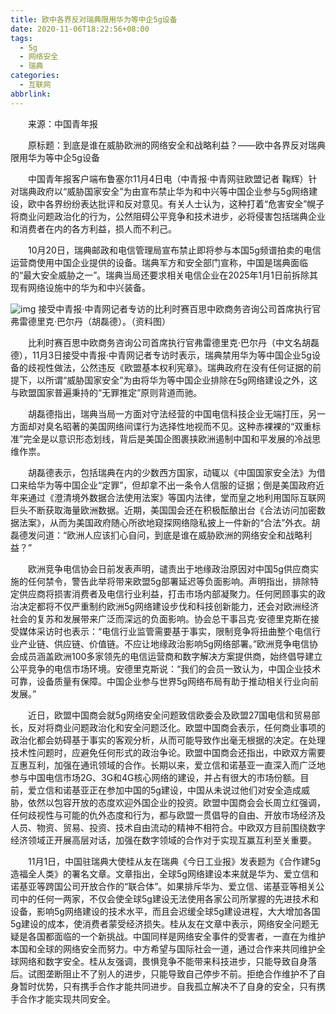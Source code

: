 ```yaml
---
title: 欧中各界反对瑞典限用华为等中企5g设备
date: 2020-11-06T18:22:56+08:00
tags:
  - 5g
  - 网络安全
  - 瑞典
categories:
  - 互联网
abbrlink:
---
```


　　来源：中国青年报

　　原标题：到底是谁在威胁欧洲的网络安全和战略利益？——欧中各界反对瑞典限用华为等中企5g设备

　　中国青年报客户端布鲁塞尔11月4日电（中青报·中青网驻欧盟记者 鞠辉）针对瑞典政府以“威胁国家安全”为由宣布禁止华为和中兴等中国企业参与5g网络建设，欧中各界纷纷表达批评和反对意见。有关人士认为，这种打着“危害安全”幌子将商业问题政治化的行为，公然阻碍公平竞争和技术进步，必将侵害包括瑞典企业和消费者在内的各方利益，损人而不利己。

　　10月20日，瑞典邮政和电信管理局宣布禁止即将参与本国5g频谱拍卖的电信运营商使用中国企业提供的设备。瑞典军方和安全部门宣称，中国是瑞典面临的“最大安全威胁之一”。瑞典当局还要求相关电信企业在2025年1月1日前拆除其现有网络设施中的华为和中兴装备。

![img](https://cdn.jsdelivr.net/gh/yakeing/Documentation@main/Hexo/images/2cd4-kcieywa3266458.jpg)
接受中青报·中青网记者专访的比利时赛百思中欧商务咨询公司首席执行官弗雷德里克·巴尔丹（胡磊德）。（资料图）

　　比利时赛百思中欧商务咨询公司首席执行官弗雷德里克·巴尔丹（中文名胡磊德），11月3日接受中青报·中青网记者专访时表示，瑞典禁用华为等中国企业5g设备的歧视性做法，公然违反《欧盟基本权利宪章》。瑞典政府在没有任何证据的前提下，以所谓“威胁国家安全”为由将华为等中国企业排除在5g网络建设之外，这与欧盟国家普遍秉持的“无罪推定”原则背道而驰。

　　胡磊德指出，瑞典当局一方面对守法经营的中国电信科技企业无端打压，另一方面却对臭名昭著的美国网络间谍行为选择性地视而不见。这种赤裸裸的“双重标准”完全是以意识形态划线，背后是美国企图裹挟欧洲遏制中国和平发展的冷战思维作祟。

　　胡磊德表示，包括瑞典在内的少数西方国家，动辄以《中国国家安全法》为借口来给华为等中国企业“定罪”，但却拿不出一条令人信服的证据；倒是美国政府近年来通过《澄清境外数据合法使用法案》等国内法律，堂而皇之地利用国际互联网巨头不断获取海量欧洲数据。近期，美国国会还在积极酝酿出台《合法访问加密数据法案》，从而为美国政府随心所欲地窥探网络隐私披上一件新的“合法”外衣。胡磊德发问道：“欧洲人应该扪心自问，到底是谁在威胁欧洲的网络安全和战略利益？”

　　欧洲竞争电信协会日前发表声明，谴责出于地缘政治原因对中国5g供应商实施的任何禁令，警告此举将带来欧盟5g部署延迟等负面影响。声明指出，排除特定供应商将损害消费者及电信行业利益，打击市场内部凝聚力。任何罔顾事实的政治决定都将不仅严重制约欧洲5g网络建设步伐和科技创新能力，还会对欧洲经济社会的复苏和发展带来广泛而深远的负面影响。协会总干事吕克·安德里克斯在接受媒体采访时也表示：“电信行业监管需要基于事实，限制竞争将扭曲整个电信行业产业链、供应链、价值链。不应让地缘政治影响5g网络部署。”欧洲竞争电信协会成员涵盖欧洲100多家领先的电信运营商和数字解决方案提供商，始终倡导建立公平竞争的电信市场环境。安德里克斯说：“我们的会员一致认为，中国企业技术可靠，设备质量有保障。中国企业参与世界5g网络布局有助于推动相关行业向前发展。”

　　近日，欧盟中国商会就5g网络安全问题致信欧委会及欧盟27国电信和贸易部长，反对将商业问题政治化和安全问题泛化。欧盟中国商会表示，任何商业事项的政治化都会妨碍基于事实的客观分析，从而可能导致作出毫无根据的决定。在处理技术性问题时，应避免任何形式的政治争论。欧盟中国商会还指出，中欧双方需要互惠互利，加强在通讯领域的合作。长期以来，爱立信和诺基亚一直深入而广泛地参与中国电信市场2G、3G和4G核心网络的建设，并占有很大的市场份额。目前，爱立信和诺基亚正在参加中国的5g建设，中国从未说过他们对安全造成威胁，依然以包容开放的态度欢迎外国企业的投资。欧盟中国商会会长周立红强调，任何歧视性与可能的仇外态度和行为，都与欧盟一贯倡导的自由、开放市场经济及人员、物资、贸易、投资、技术自由流动的精神不相符合。中欧双方目前围绕数字经济领域正开展高层对话，加强在数字领域的合作对于实现互赢互利至关重要。

　　11月1日，中国驻瑞典大使桂从友在瑞典《今日工业报》发表题为《合作建5g 造福全人类》的署名文章。文章指出，全球5g网络建设本来就是华为、爱立信和诺基亚等跨国公司开放合作的“联合体”。如果排斥华为、爱立信、诺基亚等相关公司中的任何一两家，不仅会使全球5g建设无法使用各家公司所掌握的先进技术和设备，影响5g网络建设的技术水平，而且会迟缓全球5g建设进程，大大增加各国5g建设的成本，使消费者蒙受经济损失。桂从友在文章中表示，网络安全问题无疑是各国都面临的一个新挑战。中国同样是网络安全事件的受害者，一直在为维护本国和全球的网络安全而努力。中方希望与国际社会一道，通过合作来共同维护全球网络和数字安全。桂从友强调，畏惧竞争不能带来科技进步，只能导致自身落后。试图垄断阻止不了别人的进步，只能导致自己停步不前。拒绝合作维护不了自身暂时优势，只有携手合作才能共同进步。自我孤立解决不了自身的安全，只有携手合作才能实现共同安全。